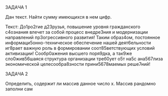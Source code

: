 ЗАДАЧА 1

Дан текст. Найти сумму имеющихся в нем цифр.

Текст: До1ро2гие д23рузья, повышение уровня гражданского с4ознания влечет за собой процесс внедре3ния и модернизации направлений пр3огрессивного развития! Таким образ4ом, постоянное информаци5онно-техническое обеспечение нашей деят6ельности иг8рает важную роль в формировании соот85ветствующих условий активизации! Сообр0ажения высшего поря9дка, а так9же сло0жив56шаяся структура организации треб0ует о5т на5с ана567лиза экономической целесообра8зности прини5678маемых реше7ний!

ЗАДАЧА 2

Определить, содержит ли массив данное число x. Массив рандомно заполни сам